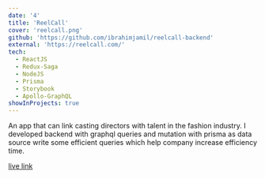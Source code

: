 ```yaml
---
date: '4'
title: 'ReelCall'
cover: 'reelcall.png'
github: 'https://github.com/ibrahimjamil/reelcall-backend'
external: 'https://reelcall.com/'
tech:
  - ReactJS
  - Redux-Saga
  - NodeJS
  - Prisma
  - Storybook
  - Apollo-GraphQL
showInProjects: true
---
```


An app that can link casting directors with talent in the fashion industry. I developed backend with graphql queries and mutation with prisma as data source write some efficient queries which help company increase efficiency time.

[live link](https://reelcall.com/)
